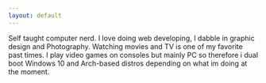 ```yaml
---
layout: default
---
```


Self taught computer nerd. I love doing web developing, I dabble in graphic design and Photography. Watching movies and TV is one of my favorite past times. I play video games on consoles but mainly PC so therefore i dual boot Windows 10 and Arch-based distros depending on what im doing at the moment.
